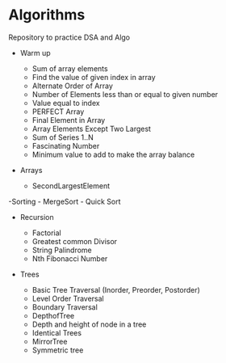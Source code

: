 # Algorithms
Repository to practice DSA and Algo

- Warm up
    - Sum of array elements
    - Find the value of given index in array
    - Alternate Order of Array
    - Number of Elements less than or equal to given number
    - Value equal to index
    - PERFECT Array
    - Final Element in Array
    - Array Elements Except Two Largest
    - Sum of Series 1..N
    - Fascinating Number
    - Minimum value to add to make the array balance

- Arrays
    - SecondLargestElement

-Sorting
    - MergeSort
    - Quick Sort

- Recursion
    - Factorial 
    - Greatest common Divisor
    - String Palindrome
    - Nth Fibonacci Number 

- Trees
    - Basic Tree Traversal (Inorder, Preorder, Postorder)
    - Level Order Traversal
    - Boundary Traversal
    - DepthofTree
    - Depth and height of node in a tree
    - Identical Trees
    - MirrorTree
    - Symmetric tree
